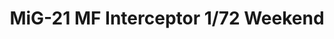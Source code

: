 ---
layout: product
title: "MiG-21 MF Interceptor 1/72 Weekend"
price: "1800" 
desc: "Maketa"
img_path: "/assets/img/7453.webp"
brand: "EDUARD"
available: true
special_offer: false
new: true
soon: false
cat: "010000"
subcat: "010400"
subsubcat: "00"
sifra: "7453"
popular: false
spec: false
---